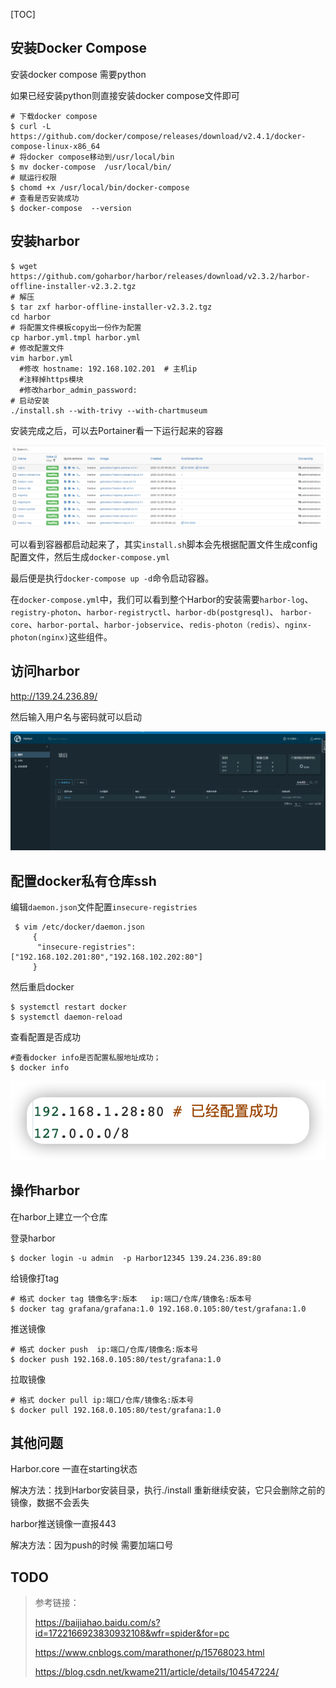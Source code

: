 [TOC]

## 安装Docker Compose

安装docker compose 需要python 

如果已经安装python则直接安装docker compose文件即可

```shell
# 下载docker compose
$ curl -L https://github.com/docker/compose/releases/download/v2.4.1/docker-compose-linux-x86_64
# 将docker compose移动到/usr/local/bin
$ mv docker-compose  /usr/local/bin/
# 赋运行权限
$ chomd +x /usr/local/bin/docker-compose
# 查看是否安装成功
$ docker-compose  --version
```

## 安装harbor

```shell
$ wget https://github.com/goharbor/harbor/releases/download/v2.3.2/harbor-offline-installer-v2.3.2.tgz
# 解压
$ tar zxf harbor-offline-installer-v2.3.2.tgz
cd harbor
# 将配置文件模板copy出一份作为配置
cp harbor.yml.tmpl harbor.yml
# 修改配置文件
vim harbor.yml
  #修改 hostname: 192.168.102.201  # 主机ip
  #注释掉https模块
  #修改harbor_admin_password:
# 启动安装
./install.sh --with-trivy --with-chartmuseum
```

安装完成之后，可以去Portainer看一下运行起来的容器

![image-20220411180925450](static/images/image-20220411180925450.png)

可以看到容器都启动起来了，其实`install.sh`脚本会先根据配置文件生成config配置文件，然后生成`docker-compose.yml`

最后便是执行`docker-compose up -d`命令启动容器。



在`docker-compose.yml`中，我们可以看到整个Harbor的安装需要`harbor-log`、`registry-photon`、`harbor-registryctl`、`harbor-db(postgresql)`、 `harbor-core`、`harbor-portal`、`harbor-jobservice`、`redis-photon（redis）`、`nginx-photon(nginx)`这些组件。

## 访问harbor

http://139.24.236.89/

然后输入用户名与密码就可以启动

![image-20220411181023647](static/images/image-20220411181023647.png)



## 配置docker私有仓库ssh

编辑`daemon.json`文件配置`insecure-registries`

```shell
 $ vim /etc/docker/daemon.json
     {
      "insecure-registries":["192.168.102.201:80","192.168.102.202:80"]
     }
```

然后重启docker

```shell
$ systemctl restart docker
$ systemctl daemon-reload 
```

查看配置是否成功

```she
#查看docker info是否配置私服地址成功；
$ docker info 
```

![image-20220417151046030](static/images/image-20220417151046030.png)

## 操作harbor 

在harbor上建立一个仓库



登录harbor

```shell
$ docker login -u admin  -p Harbor12345 139.24.236.89:80
```

给镜像打tag

```shell
# 格式 docker tag 镜像名字:版本   ip:端口/仓库/镜像名:版本号   
$ docker tag grafana/grafana:1.0 192.168.0.105:80/test/grafana:1.0
```



推送镜像

```shell
# 格式 docker push  ip:端口/仓库/镜像名:版本号
$ docker push 192.168.0.105:80/test/grafana:1.0
```

拉取镜像

```shell
# 格式 docker pull ip:端口/仓库/镜像名:版本号
$ docker pull 192.168.0.105:80/test/grafana:1.0
```





## 其他问题

Harbor.core 一直在starting状态

解决方法：找到Harbor安装目录，执行./install  重新继续安装，它只会删除之前的镜像，数据不会丢失



harbor推送镜像一直报443

解决方法：因为push的时候 需要加端口号

## TODO





> 参考链接：
>
> https://baijiahao.baidu.com/s?id=1722166923830932108&wfr=spider&for=pc
>
> https://www.cnblogs.com/marathoner/p/15768023.html
>
> https://blog.csdn.net/kwame211/article/details/104547224/